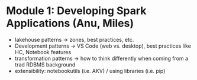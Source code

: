 # Module 1: Developing Spark Applications (Anu, Miles)
- lakehouse patterns -> zones, best practices, etc.
- Development patterns -> VS Code (web vs. desktop), best practices like HC, Notebook features
- transformation patterns -> how to think differently when coming from a trad RDBMS background
- extensibility: notebookutils (i.e. AKV) / using libraries (i.e. pip)
